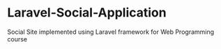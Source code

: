 # Laravel-Social-Application
Social Site implemented using Laravel framework for Web Programming course
